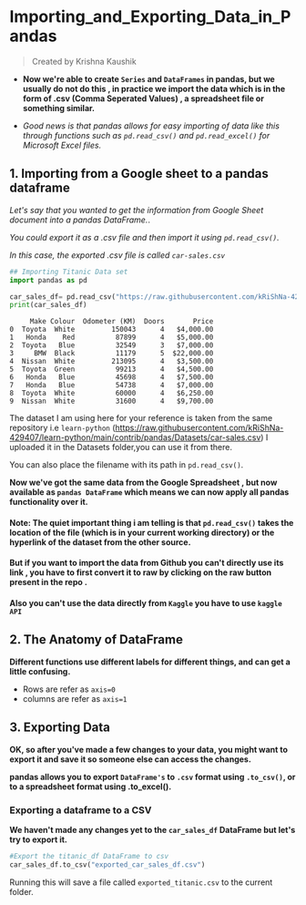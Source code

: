 # Importing_and_Exporting_Data_in_Pandas

>Created by Krishna Kaushik

- **Now we're able to create `Series` and `DataFrames` in pandas, but we usually do not do this , in practice we import the data which is in the form of .csv (Comma Seperated Values) , a spreadsheet file or something similar.**

- *Good news is that pandas allows for easy importing of data like this through functions such as ``pd.read_csv()`` and ``pd.read_excel()`` for Microsoft Excel files.*

## 1. Importing from a Google sheet to a pandas dataframe

*Let's say that you wanted to get the information from Google Sheet document into a pandas DataFrame.*.

*You could export it as a .csv file and then import it using ``pd.read_csv()``.*

*In this case, the exported .csv file is called `car-sales.csv`*


```python
## Importing Titanic Data set 
import pandas as pd

car_sales_df= pd.read_csv("https://raw.githubusercontent.com/kRiShNa-429407/learn-python/main/contrib/pandas/Datasets/car-sales.csv")
print(car_sales_df)
```

         Make Colour  Odometer (KM)  Doors       Price
    0  Toyota  White         150043      4   $4,000.00
    1   Honda    Red          87899      4   $5,000.00
    2  Toyota   Blue          32549      3   $7,000.00
    3     BMW  Black          11179      5  $22,000.00
    4  Nissan  White         213095      4   $3,500.00
    5  Toyota  Green          99213      4   $4,500.00
    6   Honda   Blue          45698      4   $7,500.00
    7   Honda   Blue          54738      4   $7,000.00
    8  Toyota  White          60000      4   $6,250.00
    9  Nissan  White          31600      4   $9,700.00
    

The dataset I am using here for your reference is taken from the same repository i.e ``learn-python`` (https://raw.githubusercontent.com/kRiShNa-429407/learn-python/main/contrib/pandas/Datasets/car-sales.csv) I uploaded it in the Datasets folder,you can use it from there.

You can also place the filename with its path in `pd.read_csv()`.

**Now we've got the same data from the Google Spreadsheet , but now available as ``pandas DataFrame`` which means we can now apply all pandas functionality over it.**

#### Note: The quiet important thing i am telling is that ``pd.read_csv()`` takes the location of the file (which is in your current working directory) or the hyperlink of the dataset from the other source.

#### But if you want to import the data from Github you can't directly use its link , you have to first convert it to raw by clicking on the raw button present in the repo .

#### Also you can't use the data directly from `Kaggle` you have to use ``kaggle API``

## 2. The Anatomy of DataFrame

**Different functions use different labels for different things, and can get a little confusing.**

- Rows are refer as ``axis=0``
- columns are refer as ``axis=1``

## 3. Exporting Data

**OK, so after you've made a few changes to your data, you might want to export it and save it so someone else can access the changes.**

**pandas allows you to export ``DataFrame's`` to ``.csv`` format using ``.to_csv()``, or to a spreadsheet format using .to_excel().**

### Exporting a dataframe to a CSV

**We haven't made any changes yet to the ``car_sales_df`` DataFrame but let's try to export it.**


```python
#Export the titanic_df DataFrame to csv
car_sales_df.to_csv("exported_car_sales_df.csv")  
```

Running this will save a file called ``exported_titanic.csv`` to the current folder.

